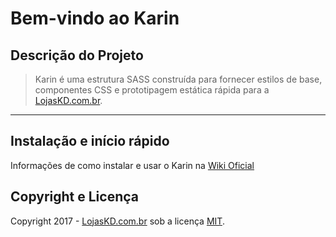 # Bem-vindo ao Karin

## Descrição do Projeto

> Karin é uma estrutura SASS construída para fornecer estilos de base, componentes CSS
> e prototipagem estática rápida para a [LojasKD.com.br](https://www.lojaskd.com.br/).

---

## Instalação e início rápido

Informações de como instalar e usar o Karin na [Wiki Oficial](https://github.com/LojasKD/karin/wiki)

## Copyright e Licença

Copyright 2017 - [LojasKD.com.br](https://www.lojaskd.com.br/) sob a licença [MIT](/LICENSE).
